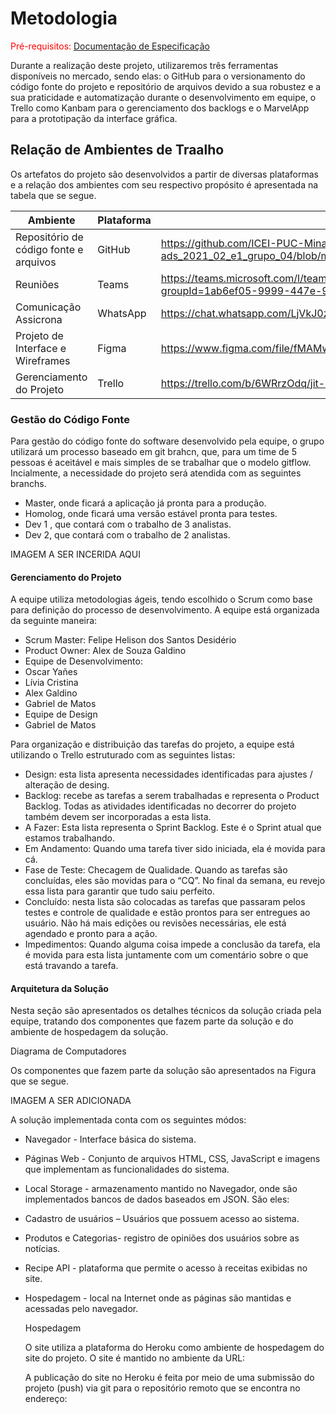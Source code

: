 
# Metodologia

<span style="color:red">Pré-requisitos: <a href="2-Especificação do Projeto.md"> Documentação de Especificação</a></span>

Durante a realização deste projeto, utilizaremos três ferramentas disponíveis no mercado, sendo elas: o GitHub para o versionamento do código fonte do projeto e repositório de arquivos devido a sua robustez e a sua praticidade e automatização durante o desenvolvimento em equipe, o Trello como Kanbam para o gerenciamento dos backlogs e o MarvelApp para a prototipação da interface gráfica.

##  Relação de Ambientes de Traalho

Os artefatos do projeto são desenvolvidos a partir de diversas plataformas e a relação dos ambientes com seu respectivo propósito é apresentada na tabela que se segue.

| **Ambiente** | **Plataforma** | **Link de Acesso** |
|--- |--- |--- |
| Repositório de código fonte e arquivos| GitHub |https://github.com/ICEI-PUC-Minas-PMV-ADS/pmv-ads-2021-2-e1-proj-web-t2-ads_2021_02_e1_grupo_04/blob/main/docs/03-Metodologia.md|
| Reuniões  | Teams | https://teams.microsoft.com/l/team/19%3a5hjt0p_P8CTVN1IqTwvwXQAorCU6LlM92bSIR99wn0c1%40thread.tacv2/conversations?groupId=1ab6ef05-9999-447e-9e1c-a828c3563eb1&tenantId=14cbd5a7-ec94-46ba-b314-cc0fc972a161 |
|Comunicação Assicrona |WhatsApp | https://chat.whatsapp.com/LjVkJ0zumEnFhoyw7U4wyP |
| Projeto de Interface e  Wireframes | Figma | https://www.figma.com/file/fMAMwSgbI0nQLdB8SWCByx/Untitled?node-id=1%3A2 |
| Gerenciamento do Projeto | Trello | https://trello.com/b/6WRrzOdq/jit-home |

### Gestão do Código Fonte
Para gestão do código fonte do software desenvolvido pela equipe, o grupo utilizará um processo baseado em git brahcn, que, para um time de 5 pessoas é aceitável e mais simples de se trabalhar que o modelo gitflow. Incialmente, a necessidade do projeto será atendida com as seguintes branchs. 

- Master, onde  ficará a aplicação já pronta para a produção.
- Homolog, onde ficará uma versão estável pronta para testes.
- Dev 1 , que contará com o trabalho de 3 analistas.
- Dev 2, que contará com o trabalho de 2 analistas.

IMAGEM A SER INCERIDA AQUI

#### Gerenciamento do Projeto

A equipe utiliza metodologias ágeis, tendo escolhido o Scrum como base para definição do processo de desenvolvimento. 
A equipe está organizada da seguinte maneira: 
- Scrum Master: Felipe Helison dos Santos Desidério
- Product Owner: Alex de Souza Galdino
- Equipe de Desenvolvimento:
- Oscar Yañes
- Lívia Cristina
- Alex Galdino
- Gabriel de Matos
- Equipe de  Design
- Gabriel de Matos

Para organização e distribuição das tarefas do projeto, a equipe está utilizando o Trello estruturado com as seguintes listas:

- Design: esta lista apresenta necessidades identificadas para ajustes / alteração de desing.
- Backlog: recebe as tarefas a serem trabalhadas e representa o Product Backlog. Todas as atividades identificadas no decorrer do projeto também devem ser incorporadas a esta lista. 
- A Fazer: Esta lista representa o Sprint Backlog. Este é o Sprint atual que estamos trabalhando.
- Em Andamento: Quando uma tarefa tiver sido iniciada, ela é movida para cá. 
- Fase de Teste: Checagem de Qualidade. Quando as tarefas são concluídas, eles são movidas para o “CQ”. No final da semana, eu revejo essa lista para garantir que tudo saiu perfeito.
- Concluído: nesta lista são colocadas as tarefas que passaram pelos testes e controle de qualidade e estão prontos para ser entregues ao usuário. Não há mais edições ou revisões necessárias, ele está agendado e pronto para a ação. 
- Impedimentos: Quando alguma coisa impede a conclusão da tarefa, ela é movida para esta lista juntamente com um comentário sobre o que está travando a tarefa. 

#### Arquitetura da Solução

Nesta seção são apresentados os detalhes técnicos da solução criada pela equipe, tratando dos componentes que fazem parte da solução e do ambiente de hospedagem da solução. 

Diagrama de Computadores

Os componentes que fazem parte da solução são apresentados na Figura que se segue. 

IMAGEM A SER ADICIONADA

A solução implementada conta com os seguintes módos: 

- Navegador - Interface básica do sistema.
- Páginas Web - Conjunto de arquivos HTML, CSS, JavaScript e imagens que implementam as funcionalidades do sistema. 
- Local Storage - armazenamento mantido no Navegador, onde são implementados bancos de dados baseados em JSON. São eles:  
- Cadastro de usuários – Usuários que possuem acesso ao sistema.  
- Produtos e Categorias- registro de opiniões dos usuários sobre as notícias.
- Recipe API - plataforma que permite o acesso à receitas exibidas no site. 
- Hospedagem - local na Internet onde as páginas são mantidas e acessadas pelo navegador.  

  Hospedagem
  
  O site utiliza a plataforma do Heroku como ambiente de hospedagem do site do projeto. O site é mantido no ambiente da URL: 
  
  A publicação do site no Heroku é feita por meio de uma submissão do projeto (push) via git para o repositório remoto que se encontra no endereço: 
  
